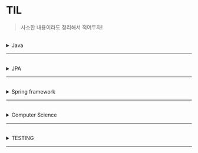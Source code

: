 # TIL

> 사소한 내용이라도 정리해서 적어두자! 

<br>
<details>
<summary>Java</summary>
<div markdown="1">

|번호|제목|
|--|--|
|1|[병렬처리란?](https://github.com/minyun02/TIL/blob/main/Java/%EB%B3%91%EB%A0%AC%20%EC%8A%A4%ED%8A%B8%EB%A6%BC.md)|
|2|[람다 표현식](https://github.com/minyun02/TIL/blob/main/Java/%EB%9E%8C%EB%8B%A4%20%ED%91%9C%ED%98%84%EC%8B%9D.md)|
|3|[동시성을 해결해주는 자료구조는 어떤게 있나?](https://github.com/minyun02/TIL/blob/main/Java/%EB%8F%99%EC%8B%9C%EC%84%B1%EC%9D%84%20%ED%95%B4%EA%B2%B0%ED%95%B4%EC%A3%BC%EB%8A%94%20%EC%9E%90%EB%A3%8C%EA%B5%AC%EC%A1%B0%EB%8A%94%20%EC%96%B4%EB%96%A4%EA%B2%8C%20%EC%9E%88%EB%82%98%3F.md)|



</div>
</details>

---------------------------------------
<br>
<details>
<summary>JPA</summary>
<div markdown="2">

|번호|제목|
|--|--|
|1|[@CreatedDate](https://github.com/minyun02/TIL/blob/main/JPA/%40CreatedDate.md)|
|2|[프로젝트를 하다가 JPA의 지연 로딩과 프록시를 만났다](https://github.com/minyun02/TIL/blob/d8750436afd43b53cd1e9622795480fc6b2f3da1/JPA/%ED%94%84%EB%A1%9C%EC%A0%9D%ED%8A%B8%EB%A5%BC%20%ED%95%98%EB%8B%A4%EA%B0%80%20JPA%EC%9D%98%20%EC%A7%80%EC%97%B0%20%EB%A1%9C%EB%94%A9%EA%B3%BC%20%ED%94%84%EB%A1%9D%EC%8B%9C%EB%A5%BC%20%EB%A7%8C%EB%82%AC%EB%8B%A4.md)|


</div>
</details>

---------------------------------------
<br>
<details>
<summary>Spring framework</summary>
<div markdown="3">

| 번호 |제목|
|--|--|
|1|[@Transactional을 왜 사용하고 어떤 기능이 있나?](https://github.com/minyun02/TIL/blob/main/Spring/%40Transactional%EC%9D%84%20%EC%99%9C%20%EC%82%AC%EC%9A%A9%ED%95%98%EA%B3%A0%20%EC%96%B4%EB%96%A4%20%EA%B8%B0%EB%8A%A5%EC%9D%B4%20%EC%9E%88%EB%82%98%3F.md)|
|2|[주입할 스프링 빈이 없어도 동작해야 하는 경우](https://github.com/minyun02/TIL/blob/main/Spring/%EC%A3%BC%EC%9E%85%ED%95%A0%20%EC%8A%A4%ED%94%84%EB%A7%81%20%EB%B9%88%EC%9D%B4%20%EC%97%86%EC%96%B4%EB%8F%84%20%EB%8F%99%EC%9E%91%ED%95%B4%EC%95%BC%20%ED%95%98%EB%8A%94%20%EA%B2%BD%EC%9A%B0%EB%8A%94%20%EC%96%B4%EB%96%BB%EA%B2%8C%20%EC%B2%98%EB%A6%AC%ED%95%A0%20%EC%88%98%20%EC%9E%88%EC%9D%84%EA%B9%8C%3F.md)|
|3|[Spring/Proxy란 무엇인가?](https://github.com/minyun02/TIL/blob/main/Spring/Proxy%EB%9E%80%20%EB%AC%B4%EC%97%87%EC%9D%B8%EA%B0%80%3F.md)|


</div>
</details>

---------------------------------------
<br>
<details>
<summary>Computer Science</summary>
<div markdown="4">

| 번호 |제목|
|----|--|
| 1  |[프로세스가 있는데 왜 쓰레드가 필요한가?](https://github.com/minyun02/TIL/blob/main/CS/%ED%94%84%EB%A1%9C%EC%84%B8%EC%8A%A4%EA%B0%80%20%EC%9E%88%EB%8A%94%EB%8D%B0%20%EC%99%9C%20%EC%93%B0%EB%A0%88%EB%93%9C%EA%B0%80%20%ED%95%84%EC%9A%94%ED%95%9C%EA%B0%80%3F.md)|

</div>
</details>

---------------------------------------
<br>
<details>
<summary>TESTING</summary>
<div markdown="4">

| 번호 |제목|
|----|--|
| 1  |[Testing/Mocking, Stubbing은 뭐고 어떤 차이가 있을까?.md](https://github.com/minyun02/TIL/blob/main/Testing/Mocking%2C%20Stubbing%EC%9D%80%20%EB%AD%90%EA%B3%A0%20%EC%96%B4%EB%96%A4%20%EC%B0%A8%EC%9D%B4%EA%B0%80%20%EC%9E%88%EC%9D%84%EA%B9%8C%3F.md)|

</div>
</details>

---------------------------------------




